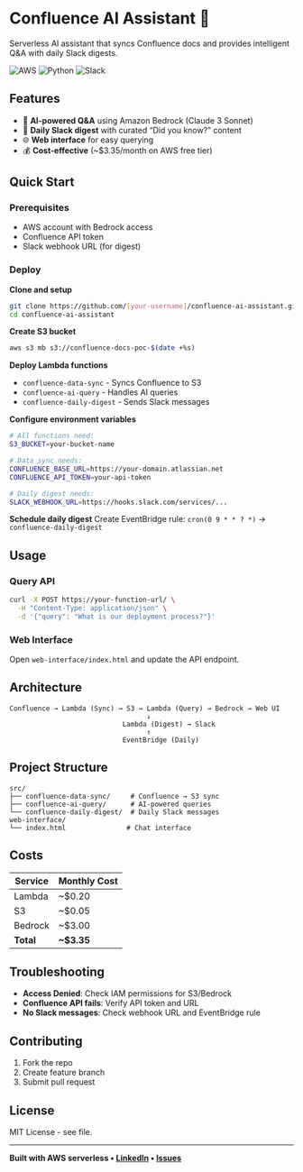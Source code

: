 # Confluence AI Assistant 🤖

Serverless AI assistant that syncs Confluence docs and provides intelligent Q&A with daily Slack digests.

![AWS](https://img.shields.io/badge/AWS-FF9900?style=flat&logo=amazon-aws&logoColor=white)
![Python](https://img.shields.io/badge/Python-3776AB?style=flat&logo=python&logoColor=white)
![Slack](https://img.shields.io/badge/Slack-4A154B?style=flat&logo=slack&logoColor=white)

## Features

- 🧠 **AI-powered Q&A** using Amazon Bedrock (Claude 3 Sonnet)
- 📅 **Daily Slack digest** with curated “Did you know?” content
- 🌐 **Web interface** for easy querying
- 💰 **Cost-effective** (~$3.35/month on AWS free tier)

## Quick Start

### Prerequisites

- AWS account with Bedrock access
- Confluence API token
- Slack webhook URL (for digest)

### Deploy

**Clone and setup**

```bash
git clone https://github.com/[your-username]/confluence-ai-assistant.git
cd confluence-ai-assistant
```

**Create S3 bucket**

```bash
aws s3 mb s3://confluence-docs-poc-$(date +%s)
```

**Deploy Lambda functions**

- `confluence-data-sync` - Syncs Confluence to S3
- `confluence-ai-query` - Handles AI queries
- `confluence-daily-digest` - Sends Slack messages

**Configure environment variables**

```bash
# All functions need:
S3_BUCKET=your-bucket-name

# Data sync needs:
CONFLUENCE_BASE_URL=https://your-domain.atlassian.net
CONFLUENCE_API_TOKEN=your-api-token

# Daily digest needs:
SLACK_WEBHOOK_URL=https://hooks.slack.com/services/...
```

**Schedule daily digest**
   Create EventBridge rule: `cron(0 9 * * ? *)` → `confluence-daily-digest`

## Usage

### Query API

```bash
curl -X POST https://your-function-url/ \
  -H "Content-Type: application/json" \
  -d '{"query": "What is our deployment process?"}'
```

### Web Interface

Open `web-interface/index.html` and update the API endpoint.

## Architecture

```
Confluence → Lambda (Sync) → S3 → Lambda (Query) → Bedrock → Web UI
                                  ↓
                            Lambda (Digest) → Slack
                                  ↑
                            EventBridge (Daily)
```

## Project Structure

```
src/
├── confluence-data-sync/     # Confluence → S3 sync
├── confluence-ai-query/      # AI-powered queries
└── confluence-daily-digest/  # Daily Slack messages
web-interface/
└── index.html               # Chat interface
```

## Costs

|Service  |Monthly Cost|
|---------|------------|
|Lambda   |~$0.20      |
|S3       |~$0.05      |
|Bedrock  |~$3.00      |
|**Total**|**~$3.35**  |

## Troubleshooting

- **Access Denied**: Check IAM permissions for S3/Bedrock
- **Confluence API fails**: Verify API token and URL
- **No Slack messages**: Check webhook URL and EventBridge rule

## Contributing

1. Fork the repo
1. Create feature branch
1. Submit pull request

## License

MIT License - see <LICENSE> file.

-----

**Built with AWS serverless • [LinkedIn](https://www.linkedin.com/in/brianmaiyo/) • [Issues](https://github.com/brianmaiyo/confluence-ai-assistant/issues)**
